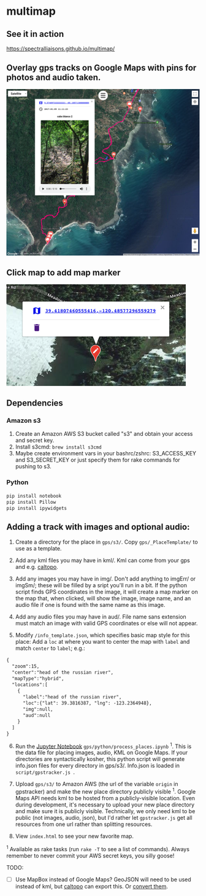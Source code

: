# multimap

## See it in action
https://spectralliaisons.github.io/multimap/

## Overlay gps tracks on Google Maps with pins for photos and audio taken.
![an image examplar](./rsc/screenshot1.png)

## Click map to add map marker
![an image examplar](./rsc/screenshot2.png)

## Dependencies

### Amazon s3
1. Create an Amazon AWS S3 bucket called "s3" and obtain your access and secret key.
2. Install s3cmd: `brew install s3cmd`
3. Maybe create environment vars in your bashrc/zshrc: S3_ACCESS_KEY and S3_SECRET_KEY or just specify them for rake commands for pushing to s3.

### Python
```
pip install notebook
pip install Pillow
pip install ipywidgets
```

## Adding a track with images and optional audio:

1. Create a directory for the place in `gps/s3/`. Copy `gps/_PlaceTemplate/` to use as a template.

2. Add any kml files you may have in kml/. Kml can come from your gps and e.g. [caltopo](https://caltopo.com/m/A912).

3. Add any images you may have in img/. Don't add anything to imgErr/ or imgSm/; these will be filled by a sript you'll run in a bit. If the python script finds GPS coordinates in the image, it will create a map marker on the map that, when clicked, will show the image, image name, and an audio file if one is found with the same name as this image.

4. Add any audio files you may have in aud/. File name sans extension must match an image with valid GPS coordinates or else will not appear.

5. Modify `/info_template.json`, which specifies basic map style for this place: Add a `loc` at where you want to center the map with `label` and match `center` to `label`; e.g.:

```
{
  "zoom":15,
  "center":"head of the russian river",
  "mapType":"hybrid",
  "locations":[
    {
      "label":"head of the russian river",
      "loc":{"lat": 39.3816387, "lng": -123.2364948},
      "img":null,
      "aud":null
    }
  ]
}
```

6. Run the [Jupyter Notebook](http://jupyter.org/install.html) `gps/python/process_places.ipynb` <sup>1</sup>. This is the data file for placing images, audio, KML on Google Maps. If your directories are syntactically kosher, this python script will generate info.json files for every directory in gps/s3/. Info.json is loaded in  `script/gpstracker.js `. 

7. Upload `gps/s3/` to Amazon AWS (the url of the variable `origin` in gpstracker) and make the new place directory publicly visible <sup>1</sup>.
Google Maps API needs kml to be hosted from a publicly-visible location. Even during development, it's necessary to upload your new place directory and make sure it is publicly visible. Technically, we only need kml to be public (not images, audio, json), but I'd rather let `gpstracker.js` get all resources from one url rather than splitting resources.

8. View `index.html` to see your new favorite map.

<sup>1</sup> Available as rake tasks (run ```rake -T``` to see a list of commands). Always remember to never commit your AWS secret keys, you silly goose!

TODO:
- [ ] Use MapBox instead of Google Maps? GeoJSON will need to be used instead of kml, but [caltopo](https://caltopo.com/m/A912) can export this. Or [convert them](https://mapbox.github.io/togeojson/).
